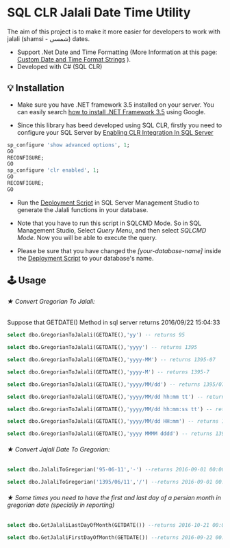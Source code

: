 # SQL CLR Jalali Date Time Utility

The aim of this project is to make it more easier for developers to work with jalali (shamsi - شمسی) dates.

* Support .Net Date and Time Formatting (More Information at this page: [Custom Date and Time Format Strings](https://msdn.microsoft.com/en-us/library/8kb3ddd4(v=vs.110).aspx) ).
* Developed with C# (SQL CLR)

 ## 💡 Installation

* Make sure you have .NET framework 3.5 installed on your server. You can easily search [how to install .NET Framework 3.5](https://www.google.ca/search?q=how+to+install+.NET+Framework+3.5&rlz=1C1CHBF_enCA788CA788&oq=how+to+install+.NET+Framework+3.5&aqs=chrome..69i57j0l5.383j0j1&sourceid=chrome&ie=UTF-8) using Google.

* Since this library has beed developed using SQL CLR, firstly you need to configure your SQL Server by [Enabling CLR Integration In SQL Server](https://msdn.microsoft.com/en-us/library/ms131048.aspx)

```sql
sp_configure 'show advanced options', 1;  
GO  
RECONFIGURE;  
GO  
sp_configure 'clr enabled', 1;  
GO  
RECONFIGURE;  
GO  
```

* Run the [Deployment Script](https://github.com/mirsaeedi/SQLCLR-Jalali-Date-Utility/blob/master/SqlCLR.JalaliDateUtility/Dist/DeploymentScript.sql) in SQL Server Management Studio to generate the Jalali functions in your database. 

* Note that you have to run this script in SQLCMD Mode. So in SQL Management Studio, Select _Query Menu_, and then select _SQLCMD Mode_. Now you will be able to execute the query.

* Please be sure that you have changed the _[your-database-name]_ inside the [Deployment Script](https://github.com/mirsaeedi/SQLCLR-Jalali-Date-Utility/blob/master/SqlCLR.JalaliDateUtility/Dist/DeploymentScript.sql) to your database's name.


## 🕹 Usage

###### ★ Convert Gregorian To Jalali:

Suppose that GETDATE() Method in sql server returns 2016/09/22 15:04:33

```sql
select dbo.GregorianToJalali(GETDATE(),'yy') -- returns 95
```

```sql
select dbo.GregorianToJalali(GETDATE(),'yyyy') -- returns 1395
```

```sql
select dbo.GregorianToJalali(GETDATE(),'yyyy-MM') -- returns 1395-07
```

```sql
select dbo.GregorianToJalali(GETDATE(),'yyyy-M') -- returns 1395-7
```

```sql
select dbo.GregorianToJalali(GETDATE(),'yyyy/MM/dd') -- returns 1395/07/01
```

```sql
select dbo.GregorianToJalali(GETDATE(),'yyyy/MM/dd hh:mm tt') -- returns 1395/07/01 03:04 ب ظ
```

```sql
select dbo.GregorianToJalali(GETDATE(),'yyyy/MM/dd hh:mm:ss tt') -- returns 1395/07/01 03:04:33 ب ظ
```

```sql
select dbo.GregorianToJalali(GETDATE(),'yyyy/MM/dd HH:mm') -- returns 1395/07/01 15:04
```

```sql
select dbo.GregorianToJalali(GETDATE(),'yyyy MMMM dddd') -- returns 1395 پنج شنبه مهر
```


###### ★ Convert Jajali Date To Gregorian:

```sql
select dbo.JalaliToGregorian('95-06-11','-') --returns 2016-09-01 00:00:00.000
```

```sql
select dbo.JalaliToGregorian('1395/06/11','/') --returns 2016-09-01 00:00:00.000
```

###### ★ Some times you need to have the first and last day of a persian month in gregorian date (specially in reporting)

```sql
select dbo.GetJalaliLastDayOfMonth(GETDATE()) --returns 2016-10-21 00:00:00.000 which is equal to 1395/07/30
```

```sql
select dbo.GetJalaliFirstDayOfMonth(GETDATE()) --returns 2016-09-22 00:00:00.000 which is equal to 1395/07/01
```
